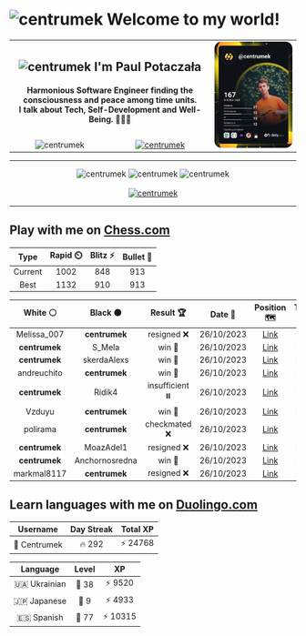 <h1>
  <img
    src="https://emojis.slackmojis.com/emojis/images/1531849430/4246/blob-sunglasses.gif"
    width="30"
    alt="centrumek"
  />
  Welcome to my world!
</h1>

<table>
  <tbody>
    <tr>
      <td align="center" width="70%" colspan="2">
        <h2>
          <img
            src="https://raw.githubusercontent.com/MartinHeinz/MartinHeinz/master/wave.gif"
            width="30px"
            alt="centrumek"
          />
          I'm Paul Potaczała
        </h2>
        <h4>
          Harmonious Software Engineer finding the consciousness and peace among time units.
          <br/>
          I talk about Tech, Self-Development and Well-Being. 🌿🧘🚀
        </h4>
      </td>
      <td width="30%" rowspan="2">
        <a href="https://app.daily.dev/centrumek">
          <img
            src="./devcard.svg"
            alt="centrumek"
          />
        </a>
      </td>
    </tr>
    <tr align="center">
      <td>
        <img
          src="https://komarev.com/ghpvc/?username=centrumek&label=visitors&color=0e75b6&style=flat"
          alt="centrumek"
        >
      </td>
      <td>
        <a href="https://stackoverflow.com/users/14496012/centrumek">
          <img
            src="https://stackoverflow.com/users/flair/14496012.png?theme=dark"
            alt="centrumek"
          >
        </a>
      </td>
    </tr>
  </tbody>
</table>

---
<div align="center">
  <img 
    src="https://github-readme-stats.vercel.app/api?username=centrumek&show_icons=true&count_private=true&theme=dark&hide_border=true&hide=issues,contribs&bg_color=00000000"
    alt="centrumek"
  />
  <img
    src="https://github-readme-stats.vercel.app/api/top-langs/?username=centrumek&layout=compact&hide_border=true&theme=dark&bg_color=00000000&langs_count=6&exclude_repo=air-statistic-app"
    alt="centrumek"
  />
  <img 
    src="https://github-readme-streak-stats.herokuapp.com?user=centrumek&theme=dark&hide_border=true&background=FFFFFF00"
    alt="centrumek"
  />
  <br/>
  <br/>
  <a href="https://www.buymeacoffee.com/centrumek">
    <img
      src="https://cdn.buymeacoffee.com/buttons/v2/default-orange.png"
      height="50"
      width="210"
      alt="centrumek"
    />
  </a>
</div>

---

## Play with me on [Chess.com](https://www.chess.com/member/centrumek)

<div align="center">
<!--START_SECTION:chessStats-->
<!-- Automatically generated with https://github.com/Balastrong/chess-stats-action -->

| Type | Rapid ⏲️ | Blitz ⚡ | Bullet 🔫 |
|:---:|:---:|:---:|:---:|
| Current | 1002 | 848 | 913 |
| Best | 1132 | 910 | 913 |

| White ⚪ | Black ⚫ | Result 🏆 | Date 📅 | Position 🗺️ | Type 🕕 |
|:---:|:---:|:---:|:---:|:---:|:---:|
| Melissa_007 | **centrumek** | resigned ❌ | 26/10/2023 | <a href="http://www.ee.unb.ca/cgi-bin/tervo/fen.pl?select=8/p5K1/1p6/1P2P1P1/P7/2Q5/4k3/8 b - -">Link</a> | Blitz |
| **centrumek** | S_Mela | win 🥇 | 26/10/2023 | <a href="http://www.ee.unb.ca/cgi-bin/tervo/fen.pl?select=3Q4/ppp5/5kn1/3p4/1B1Pp3/P3P3/1PP2P2/2K5 b - -">Link</a> | Blitz |
| **centrumek** | skerdaAlexs | win 🥇 | 26/10/2023 | <a href="http://www.ee.unb.ca/cgi-bin/tervo/fen.pl?select=2k5/3b2pp/1R6/4Pp2/1K1B1P2/4P3/4r3/8 b - -">Link</a> | Blitz |
| andreuchito | **centrumek** | win 🥇 | 26/10/2023 | <a href="http://www.ee.unb.ca/cgi-bin/tervo/fen.pl?select=7K/4kq2/7r/8/8/8/8/8 w - -">Link</a> | Blitz |
| **centrumek** | Ridik4 | insufficient ⏸️ | 26/10/2023 | <a href="http://www.ee.unb.ca/cgi-bin/tervo/fen.pl?select=8/8/8/8/7k/5K2/8/8 w - -">Link</a> | Blitz |
| Vzduyu | **centrumek** | win 🥇 | 26/10/2023 | <a href="http://www.ee.unb.ca/cgi-bin/tervo/fen.pl?select=r3k1nr/pp1bq2p/3p2p1/2pP1p2/2N1PB2/2b5/PPP2PPP/R3KB1R w KQkq -">Link</a> | Blitz |
| polirama | **centrumek** | checkmated ❌ | 26/10/2023 | <a href="http://www.ee.unb.ca/cgi-bin/tervo/fen.pl?select=5Q1k/pp1q2pp/5p2/5P2/8/4B3/PP3KPP/R7 b - -">Link</a> | Blitz |
| **centrumek** | MoazAdel1 | resigned ❌ | 26/10/2023 | <a href="http://www.ee.unb.ca/cgi-bin/tervo/fen.pl?select=8/p6k/6pP/4p3/5p1P/PP6/1BPrq3/1KR5 w - -">Link</a> | Blitz |
| **centrumek** | Anchornosredna | win 🥇 | 26/10/2023 | <a href="http://www.ee.unb.ca/cgi-bin/tervo/fen.pl?select=rnbqkbnr/pppp1ppp/8/4P3/8/8/PPP1PPPP/RNBQKBNR b KQkq -">Link</a> | Blitz |
| markmal8117 | **centrumek** | resigned ❌ | 26/10/2023 | <a href="http://www.ee.unb.ca/cgi-bin/tervo/fen.pl?select=3r3r/7p/5R2/1k1p4/8/8/PPP3PQ/2KR4 b - -">Link</a> | Blitz |

<!--END_SECTION:chessStats-->
</div>

## Learn languages with me on [Duolingo.com](https://www.duolingo.com/profile/Centrumek)

<div align="center">
<!--START_SECTION:duolingoStats-->
<!-- Automatically generated with https://github.com/centrumek/duolingo-readme-stats-->

| Username | Day Streak | Total XP |
|:---:|:---:|:---:|
| 👤 Centrumek | 🔥 292 | ⚡ 24768 |

| Language | Level | XP |
|:---:|:---:|:---:|
| 🇺🇦 Ukrainian | 👑 38 | ⚡ 9520 |
| 🇯🇵 Japanese | 👑 9 | ⚡ 4933 |
| 🇪🇸 Spanish | 👑 77 | ⚡ 10315 |

<!--END_SECTION:duolingoStats-->
</div>
<!--
**centrumek/centrumek** is a ✨ _special_ ✨ repository because its `README.md` (this file) appears on your GitHub profile.

Here are some ideas to get you started:

- 🔭 I’m currently working on ...
- 🌱 I’m currently learning ...
- 👯 I’m looking to collaborate on ...
- 🤔 I’m looking for help with ...
- 💬 Ask me about ...
- 📫 How to reach me: ...
- 😄 Pronouns: ...
- ⚡ Fun fact: ...
-->
